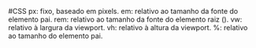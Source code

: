 #CSS
px: fixo, baseado em pixels.
em: relativo ao tamanho da fonte do elemento pai.
rem: relativo ao tamanho da fonte do elemento raiz (<html>).
vw: relativo à largura da viewport.
vh: relativo à altura da viewport.
%: relativo ao tamanho do elemento pai.

